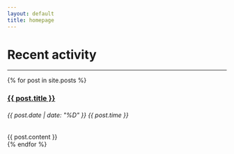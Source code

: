 ```yaml
---
layout: default
title: homepage
---
```


<h1>Recent activity</h1>
<hr/>

{% for post in site.posts %}
<div class="pb-4">
    <h3><a href="{{ post.url }}">{{ post.title }}</a></h3>
    <h6 class="monospace">{{ post.date | date: "%D" }} {{ post.time }}</h6>
    <div>
        {{ post.content }}
    </div>
</div>
{% endfor %}